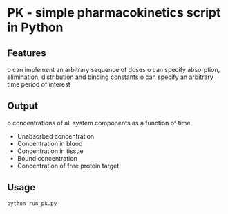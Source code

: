 # PK - simple pharmacokinetics script in Python

## Features
o can implement an arbitrary sequence of doses
o can specify absorption, elimination, distribution and binding constants
o can specify an arbitrary time period of interest

## Output
o concentrations of all system components as a function of time
  - Unabsorbed concentration
  - Concentration in blood
  - Concentration in tissue
  - Bound concentration
  - Concentration of free protein target

## Usage
`python run_pk.py`

